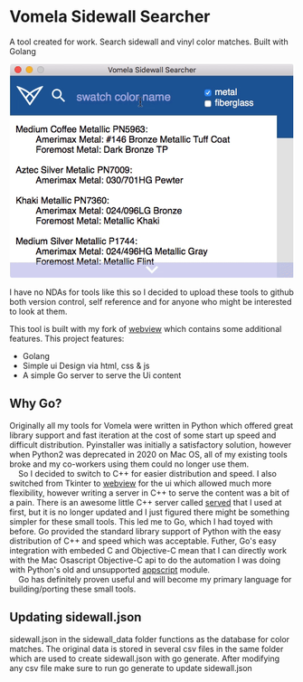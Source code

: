# Vomela Sidewall Searcher

A tool created for work. Search sidewall and vinyl color matches. Built with Golang

![screen-gif](demo.gif)

I have no NDAs for tools like this so I decided to upload these tools to github both version control, self reference and for anyone who might be interested to look at them. 

This tool is built with my fork of [webview](https://github.com/phillvancejr/webview) which contains some additional features. This project features:
   - Golang
   - Simple ui Design via html, css & js
   - A simple Go server to serve the Ui content

## Why Go?
Originally all my tools for Vomela were written in Python which offered great library support and fast iteration at the cost of some start up speed and difficult distribution. Pyinstaller was initially a satisfactory solution, however when Python2 was deprecated in 2020 on Mac OS, all of my existing tools broke and my co-workers using them could no longer use them.  
&nbsp;&nbsp;&nbsp;&nbsp;So I decided to switch to C++ for easier distribution and speed. I also switched from Tkinter to [webview](https://github.com) for the ui which allowed much more flexibility, however writing a server in C++ to serve the content was a bit of a pain. There is an awesome little C++ server called [served](https://github.com/meltwater/served) that I used at first, but it is no longer updated and I just figured there might be something simpler for these small tools. This led me to Go, which I had toyed with before. Go provided the standard library support of Python with the easy distribution of C++ and speed which was acceptable. Futher, Go's easy integration with embeded C and Objective-C mean that I can directly work with the Mac Osascript Objective-C api to do the automation I was doing with Python's old and unsupported [appscript](http://appscript.sourceforge.net/py-appscript/index.html) module.  
&nbsp;&nbsp;&nbsp;&nbsp;Go has definitely proven useful and will become my primary language for building/porting these small tools.

## Updating sidewall.json
sidewall.json in the sidewall_data folder functions as the database for color matches. The original data is stored in several csv files in the same folder which are used to create sidewall.json with go generate. After modifying any csv file make sure to run go generate to update sidewall.json